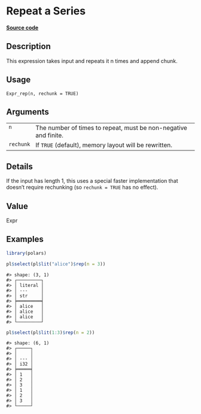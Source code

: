 

# Repeat a Series

[**Source code**](https://github.com/pola-rs/r-polars/tree/mkdocs-matrial-search-preview/R/expr__expr.R#L3037)

## Description

This expression takes input and repeats it n times and append chunk.

## Usage

<pre><code class='language-R'>Expr_rep(n, rechunk = TRUE)
</code></pre>

## Arguments

<table>
<tr>
<td style="white-space: nowrap; font-family: monospace; vertical-align: top">
<code id="Expr_rep_:_n">n</code>
</td>
<td>
The number of times to repeat, must be non-negative and finite.
</td>
</tr>
<tr>
<td style="white-space: nowrap; font-family: monospace; vertical-align: top">
<code id="Expr_rep_:_rechunk">rechunk</code>
</td>
<td>
If <code>TRUE</code> (default), memory layout will be rewritten.
</td>
</tr>
</table>

## Details

If the input has length 1, this uses a special faster implementation
that doesn’t require rechunking (so <code>rechunk = TRUE</code> has no
effect).

## Value

Expr

## Examples

``` r
library(polars)

pl$select(pl$lit("alice")$rep(n = 3))
```

    #> shape: (3, 1)
    #> ┌─────────┐
    #> │ literal │
    #> │ ---     │
    #> │ str     │
    #> ╞═════════╡
    #> │ alice   │
    #> │ alice   │
    #> │ alice   │
    #> └─────────┘

``` r
pl$select(pl$lit(1:3)$rep(n = 2))
```

    #> shape: (6, 1)
    #> ┌─────┐
    #> │     │
    #> │ --- │
    #> │ i32 │
    #> ╞═════╡
    #> │ 1   │
    #> │ 2   │
    #> │ 3   │
    #> │ 1   │
    #> │ 2   │
    #> │ 3   │
    #> └─────┘

